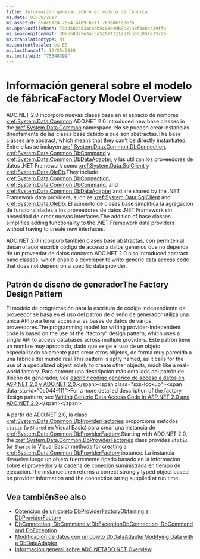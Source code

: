 ```yaml
---
title: Información general sobre el modelo de fábrica
ms.date: 03/30/2017
ms.assetid: b5dc81c4-7554-44b9-b513-769bd61e2e7b
ms.openlocfilehash: f344502453acbbb5c08e49b7c21a0f4e84a29ffa
ms.sourcegitcommit: 30a558d23e3ac5a52071121a52c305c85fe15726
ms.translationtype: MT
ms.contentlocale: es-ES
ms.lasthandoff: 12/25/2019
ms.locfileid: "75348399"
---
```

# <a name="factory-model-overview"></a><span data-ttu-id="0c044-102">Información general sobre el modelo de fábrica</span><span class="sxs-lookup"><span data-stu-id="0c044-102">Factory Model Overview</span></span>
<span data-ttu-id="0c044-103">ADO.NET 2.0 incorporó nuevas clases base en el espacio de nombres <xref:System.Data.Common>.</span><span class="sxs-lookup"><span data-stu-id="0c044-103">ADO.NET 2.0 introduced new base classes in the <xref:System.Data.Common> namespace.</span></span> <span data-ttu-id="0c044-104">No se pueden crear instancias directamente de las clases base debido a que son abstractas.</span><span class="sxs-lookup"><span data-stu-id="0c044-104">The base classes are abstract, which means that they can't be directly instantiated.</span></span> <span data-ttu-id="0c044-105">Entre ellas se incluyen <xref:System.Data.Common.DbConnection>, <xref:System.Data.Common.DbCommand> y <xref:System.Data.Common.DbDataAdapter>, y las utilizan los proveedores de datos .NET Framework como <xref:System.Data.SqlClient> y <xref:System.Data.OleDb>.</span><span class="sxs-lookup"><span data-stu-id="0c044-105">They include <xref:System.Data.Common.DbConnection>, <xref:System.Data.Common.DbCommand>, and <xref:System.Data.Common.DbDataAdapter> and are shared by the .NET Framework data providers, such as <xref:System.Data.SqlClient> and <xref:System.Data.OleDb>.</span></span> <span data-ttu-id="0c044-106">El aumento de clases base simplifica la agregación de funcionalidades a los proveedores de datos .NET Framework sin necesidad de crear nuevas interfaces.</span><span class="sxs-lookup"><span data-stu-id="0c044-106">The addition of base classes simplifies adding functionality to the .NET Framework data providers without having to create new interfaces.</span></span>  
  
 <span data-ttu-id="0c044-107">ADO.NET 2.0 incorporó también clases base abstractas, con permiten al desarrollador escribir código de acceso a datos genérico que no dependa de un proveedor de datos concreto.</span><span class="sxs-lookup"><span data-stu-id="0c044-107">ADO.NET 2.0 also introduced abstract base classes, which enable a developer to write generic data access code that does not depend on a specific data provider.</span></span>  
  
## <a name="the-factory-design-pattern"></a><span data-ttu-id="0c044-108">Patrón de diseño de generador</span><span class="sxs-lookup"><span data-stu-id="0c044-108">The Factory Design Pattern</span></span>  
 <span data-ttu-id="0c044-109">El modelo de programación para la escritura de código independiente del proveedor se basa en el uso del patrón de diseño de generador utiliza una única API para tener acceso a las bases de datos de varios proveedores.</span><span class="sxs-lookup"><span data-stu-id="0c044-109">The programming model for writing provider-independent code is based on the use of the "factory" design pattern, which uses a single API to access databases across multiple providers.</span></span> <span data-ttu-id="0c044-110">Este patrón tiene un nombre muy apropiado, dado que exige el uso de un objeto especializado solamente para crear otros objetos, de forma muy parecida a una fábrica del mundo real.</span><span class="sxs-lookup"><span data-stu-id="0c044-110">This pattern is aptly named, as it calls for the use of a specialized object solely to create other objects, much like a real-world factory.</span></span> <span data-ttu-id="0c044-111">Para obtener una descripción más detallada del patrón de diseño de generador, vea [escribir código genérico de acceso a datos en ASP.NET 2,0 y ADO.NET 2,0](https://docs.microsoft.com/previous-versions/dotnet/articles/ms971499(v=msdn.10)).</span><span class="sxs-lookup"><span data-stu-id="0c044-111">For a more detailed description of the factory design pattern, see [Writing Generic Data Access Code in ASP.NET 2.0 and ADO.NET 2.0](https://docs.microsoft.com/previous-versions/dotnet/articles/ms971499(v=msdn.10)).</span></span>
  
 <span data-ttu-id="0c044-112">A partir de ADO.NET 2.0, la clase <xref:System.Data.Common.DbProviderFactories> proporciona métodos `static` (o `Shared` en Visual Basic) para crear una instancia de <xref:System.Data.Common.DbProviderFactory>.</span><span class="sxs-lookup"><span data-stu-id="0c044-112">Starting with ADO.NET 2.0, the <xref:System.Data.Common.DbProviderFactories> class provides `static` (or `Shared` in Visual Basic) methods for creating a <xref:System.Data.Common.DbProviderFactory> instance.</span></span> <span data-ttu-id="0c044-113">La instancia devuelve luego un objeto fuertemente tipado basado en la información sobre el proveedor y la cadena de conexión suministrada en tiempo de ejecución.</span><span class="sxs-lookup"><span data-stu-id="0c044-113">The instance then returns a correct strongly typed object based on provider information and the connection string supplied at run time.</span></span>  
  
## <a name="see-also"></a><span data-ttu-id="0c044-114">Vea también</span><span class="sxs-lookup"><span data-stu-id="0c044-114">See also</span></span>

- [<span data-ttu-id="0c044-115">Obtención de un objeto DbProviderFactory</span><span class="sxs-lookup"><span data-stu-id="0c044-115">Obtaining a DbProviderFactory</span></span>](obtaining-a-dbproviderfactory.md)
- [<span data-ttu-id="0c044-116">DbConnection, DbCommand y DbException</span><span class="sxs-lookup"><span data-stu-id="0c044-116">DbConnection, DbCommand and DbException</span></span>](dbconnection-dbcommand-and-dbexception.md)
- [<span data-ttu-id="0c044-117">Modificación de datos con un objeto DbDataAdapter</span><span class="sxs-lookup"><span data-stu-id="0c044-117">Modifying Data with a DbDataAdapter</span></span>](modifying-data-with-a-dbdataadapter.md)
- [<span data-ttu-id="0c044-118">Información general sobre ADO.NET</span><span class="sxs-lookup"><span data-stu-id="0c044-118">ADO.NET Overview</span></span>](ado-net-overview.md)
